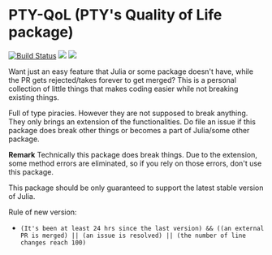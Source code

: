 # PTY-QoL (PTY's Quality of Life package)

[![Build Status](https://github.com/putianyi889/PTY-QoL.jl/actions/workflows/CI.yml/badge.svg?branch=master)](https://github.com/putianyi889/PTY-QoL.jl/actions/workflows/CI.yml?query=branch%3Amaster)
[![](https://img.shields.io/badge/docs-stable-blue.svg)](https://putianyi889.github.io/PTYQoL.jl/stable)
[![](https://img.shields.io/badge/docs-dev-blue.svg)](https://putianyi889.github.io/PTYQoL.jl/dev)

Want just an easy feature that Julia or some package doesn't have, while the PR gets rejected/takes forever to get merged? This is a personal collection of little things that makes coding easier while not breaking existing things.

Full of type piracies. However they are not supposed to break anything. They only brings an extension of the functionalities. Do file an issue if this package does break other things or becomes a part of Julia/some other package.

**Remark** Technically this package does break things. Due to the extension, some method errors are eliminated, so if you rely on those errors, don't use this package.

This package should be only guaranteed to support the latest stable version of Julia.

Rule of new version:
- `(It's been at least 24 hrs since the last version) && ((an external PR is merged) || (an issue is resolved) || (the number of line changes reach 100)`

